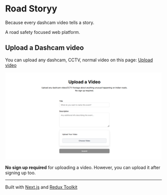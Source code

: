 # Road Storyy

Because every dashcam video tells a story.

A road safety focused web platform.

## Upload a Dashcam video

You can upload any dashcam, CCTV, normal video on this page: [Upload video](https://road-story.vercel.app/upload/video)

![alt text](/public/images/image.png)

<strong>No sign up required</strong> for uploading a video. However, you can upload it after signing up too.

---

Built with [Next.js](https://nextjs.org) and [Redux Toolkit](https://redux-toolkit.js.org/)
